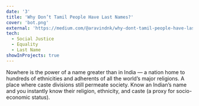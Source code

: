 ```yaml
---
date: '3'
title: 'Why Don’t Tamil People Have Last Names?'
cover: 'bot.png'
external: 'https://medium.com/@aravindnk/why-dont-tamil-people-have-last-names-2d15a6490abc'
tech:
  - Social Justice
  - Equality
  - Last Name
showInProjects: true
---
```


Nowhere is the power of a name greater than in India — a nation home to hundreds of ethnicities and adherents of all the world’s major religions. A place where caste divisions still permeate society.
Know an Indian’s name and you instantly know their religion, ethnicity, and caste (a proxy for socio-economic status).

